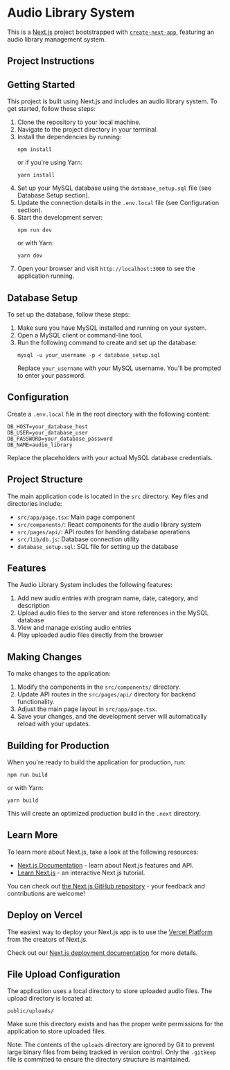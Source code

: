 # Audio Library System

This is a [Next.js](https://nextjs.org) project bootstrapped with [`create-next-app`](https://nextjs.org/docs/app/api-reference/cli/create-next-app), featuring an audio library management system.

## Project Instructions

## Getting Started

This project is built using Next.js and includes an audio library system. To get started, follow these steps:

1. Clone the repository to your local machine.
2. Navigate to the project directory in your terminal.
3. Install the dependencies by running:
   ```
   npm install
   ```
   or if you're using Yarn:
   ```
   yarn install
   ```
4. Set up your MySQL database using the `database_setup.sql` file (see Database Setup section).
5. Update the connection details in the `.env.local` file (see Configuration section).
6. Start the development server:
   ```
   npm run dev
   ```
   or with Yarn:
   ```
   yarn dev
   ```
7. Open your browser and visit `http://localhost:3000` to see the application running.

## Database Setup

To set up the database, follow these steps:

1. Make sure you have MySQL installed and running on your system.
2. Open a MySQL client or command-line tool.
3. Run the following command to create and set up the database:
   ```
   mysql -u your_username -p < database_setup.sql
   ```
   Replace `your_username` with your MySQL username. You'll be prompted to enter your password.

## Configuration

Create a `.env.local` file in the root directory with the following content:

```
DB_HOST=your_database_host
DB_USER=your_database_user
DB_PASSWORD=your_database_password
DB_NAME=audio_library
```

Replace the placeholders with your actual MySQL database credentials.

## Project Structure

The main application code is located in the `src` directory. Key files and directories include:

- `src/app/page.tsx`: Main page component
- `src/components/`: React components for the audio library system
- `src/pages/api/`: API routes for handling database operations
- `src/lib/db.js`: Database connection utility
- `database_setup.sql`: SQL file for setting up the database

## Features

The Audio Library System includes the following features:

1. Add new audio entries with program name, date, category, and description
2. Upload audio files to the server and store references in the MySQL database
3. View and manage existing audio entries
4. Play uploaded audio files directly from the browser

## Making Changes

To make changes to the application:

1. Modify the components in the `src/components/` directory.
2. Update API routes in the `src/pages/api/` directory for backend functionality.
3. Adjust the main page layout in `src/app/page.tsx`.
4. Save your changes, and the development server will automatically reload with your updates.

## Building for Production

When you're ready to build the application for production, run:

```
npm run build
```
or with Yarn:
```
yarn build
```

This will create an optimized production build in the `.next` directory.

## Learn More

To learn more about Next.js, take a look at the following resources:

- [Next.js Documentation](https://nextjs.org/docs) - learn about Next.js features and API.
- [Learn Next.js](https://nextjs.org/learn) - an interactive Next.js tutorial.

You can check out [the Next.js GitHub repository](https://github.com/vercel/next.js) - your feedback and contributions are welcome!

## Deploy on Vercel

The easiest way to deploy your Next.js app is to use the [Vercel Platform](https://vercel.com/new?utm_medium=default-template&filter=next.js&utm_source=create-next-app&utm_campaign=create-next-app-readme) from the creators of Next.js.

Check out our [Next.js deployment documentation](https://nextjs.org/docs/app/building-your-application/deploying) for more details.

## File Upload Configuration

The application uses a local directory to store uploaded audio files. The upload directory is located at:

```
public/uploads/
```

Make sure this directory exists and has the proper write permissions for the application to store uploaded files.

Note: The contents of the `uploads` directory are ignored by Git to prevent large binary files from being tracked in version control. Only the `.gitkeep` file is committed to ensure the directory structure is maintained.
